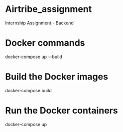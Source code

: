 # Airtribe_assignment
Internship Assignment - Backend

# Docker commands
docker-compose up --build

# Build the Docker images
docker-compose build

# Run the Docker containers
docker-compose up

